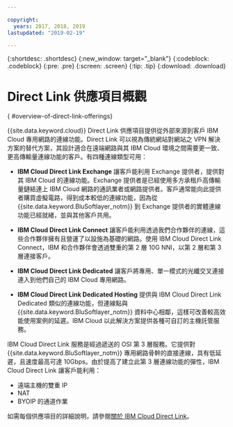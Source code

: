 ```yaml
---

copyright:
  years: 2017, 2018, 2019
lastupdated: "2019-02-19"

---
```


{:shortdesc: .shortdesc}
{:new_window: target="_blank"}
{:codeblock: .codeblock}
{:pre: .pre}
{:screen: .screen}
{:tip: .tip}
{:download: .download}

# Direct Link 供應項目概觀
{ #overview-of-direct-link-offerings}

{{site.data.keyword.cloud}} Direct Link 供應項目提供從外部來源到客戶 IBM Cloud 專用網路的連線功能。Direct Link 可以視為傳統網站對網站之 VPN 解決方案的替代方案，其設計適合在遠端網路與其 IBM Cloud 環境之間需要更一致、更高傳輸量連線功能的客戶。有四種連線類型可用：
 
 * **IBM Cloud Direct Link Exchange** 讓客戶能利用 Exchange 提供者，提供對其 IBM Cloud 的連線功能。Exchange 提供者是已經使用多方承租戶高傳輸量鏈結連上 IBM Cloud 網路的通訊業者或網路提供者。客戶通常能向此提供者購買虛擬電路，得到成本較低的連線功能，因為從 {{site.data.keyword.BluSoftlayer_notm}} 到 Exchange 提供者的實體連線功能已經就緒，並與其他客戶共用。
 
 * **IBM Cloud Direct Link Connect** 讓客戶能利用透過我們合作夥伴的連線，這些合作夥伴擁有且營運了以設施為基礎的網路。使用 IBM Cloud Direct Link Connect，IBM 和合作夥伴會透過雙重的第 2 層 10G NNI，以第 2 層和第 3 層連接客戶。
 
 * **IBM Cloud Direct Link Dedicated** 讓客戶將專用、單一模式的光纖交叉連接連入到他們自己的 IBM Cloud 專用網路。
 
 * **IBM Cloud Direct Link Dedicated Hosting** 提供與 IBM Cloud Direct Link Dedicated 類似的連線功能，但連線點與 {{site.data.keyword.BluSoftlayer_notm}} 資料中心相鄰，這樣可改善較高效能使用案例的延遲。IBM Cloud 以此解決方案提供各種可自訂的主機託管服務。
  
IBM Cloud Direct Link 服務是經過遞送的 OSI 第 3 層服務。它提供對 {{site.data.keyword.BluSoftlayer_notm}} 專用網路骨幹的直接連線，具有低延遲，且速度最高可達 10Gbps。由於提高了建立此第 3 層連線功能的彈性，IBM Cloud Direct Link 讓客戶能利用：
 * 遠端主機的雙重 IP
 * NAT
 * BYOIP 的通道作業
 
 如需每個供應項目的詳細說明，請參閱[關於 IBM Cloud Direct Link](/docs/infrastructure/direct-link?topic=direct-link-about-ibm-cloud-direct-link)。
